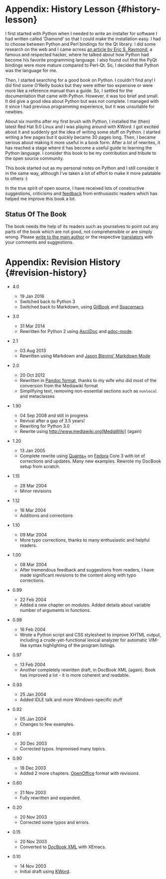 # Appendix: History Lesson {#history-lesson}

I first started with Python when I needed to write an installer for software I had written called 'Diamond' so that I could make the installation easy. I had to choose between Python and Perl bindings for the Qt library. I did some research on the web and I came across [an article by Eric S. Raymond](http://www.python.org/about/success/esr/), a famous and respected hacker, where he talked about how Python had become his favorite programming language. I also found out that the PyQt bindings were more mature compared to Perl-Qt. So, I decided that Python was the language for me.

Then, I started searching for a good book on Python. I couldn't find any!  I did find some O'Reilly books but they were either too expensive or were more like a reference manual than a guide. So, I settled for the documentation that came with Python. However, it was too brief and small. It did give a good idea about Python but was not complete. I managed with it since I had previous programming experience, but it was unsuitable for newbies.

About six months after my first brush with Python, I installed the (then) latest Red Hat 9.0 Linux and I was playing around with KWord. I got excited about it and suddenly got the idea of writing some stuff on Python. I started writing a few pages but it quickly became 30 pages long. Then, I became serious about making it more useful in a book form. After a _lot_ of rewrites, it has reached a stage where it has become a useful guide to learning the Python language.  I consider this book to be my contribution and tribute to the open source community.

This book started out as my personal notes on Python and I still consider it in the same way, although I've taken a lot of effort to make it more palatable to others :)

In the true spirit of open source, I have received lots of constructive suggestions, criticisms and [feedback](./README.md#who-reads-bop) from enthusiastic readers which has helped me improve this book a lot.

## Status Of The Book

The book needs the help of its readers such as yourselves to point out any parts of the book which are not good, not comprehensible or are simply wrong. Please [write to the main author](http://www.swaroopch.com/contact/) or the respective [translators](./translations.md#translations) with your comments and suggestions.

# Appendix: Revision History {#revision-history}

- 4.0
    - 19 Jan 2016
    - Switched back to Python 3
    - Switched back to Markdown, using [GitBook](https://www.gitbook.com) and [Spacemacs](http://spacemacs.org)

- 3.0
    - 31 Mar 2014
    - Rewritten for Python 2 using [AsciiDoc](http://asciidoctor.org/docs/what-is-asciidoc/) and [adoc-mode](https://github.com/sensorflo/adoc-mode/wiki).

- 2.1
    - 03 Aug 2013
    - Rewritten using Markdown and [Jason Blevins' Markdown Mode](http://jblevins.org/projects/markdown-mode/)

- 2.0
    - 20 Oct 2012
    - Rewritten in [Pandoc format](http://johnmacfarlane.net/pandoc/README.html), thanks to my wife who did most of the conversion from the Mediawiki format
    - Simplifying text, removing non-essential sections such as `nonlocal` and metaclasses

- 1.90
    - 04 Sep 2008 and still in progress
    - Revival after a gap of 3.5 years!
    - Rewriting for Python 3.0
    - Rewrite using http://www.mediawiki.org[MediaWiki] (again)

- 1.20
    - 13 Jan 2005
    - Complete rewrite using [Quanta+](https://en.wikipedia.org/wiki/Quanta_Plus) on [Fedora](http://fedoraproject.org/) Core 3 with lot of corrections and updates. Many new examples. Rewrote my DocBook setup from scratch.

- 1.15
    - 28 Mar 2004
    - Minor revisions

- 1.12
    - 16 Mar 2004
    - Additions and corrections

- 1.10
    - 09 Mar 2004
    - More typo corrections, thanks to many enthusiastic and helpful readers.

- 1.00
    - 08 Mar 2004
    - After tremendous feedback and suggestions from readers, I have made significant revisions to the content along with typo corrections.

- 0.99
    - 22 Feb 2004
    - Added a new chapter on modules. Added details about variable number of arguments in functions.

- 0.98
    - 16 Feb 2004
    - Wrote a Python script and CSS stylesheet to improve XHTML output, including a crude-yet-functional lexical analyzer for automatic VIM-like syntax highlighting of the program listings.

- 0.97
    - 13 Feb 2004
    - Another completely rewritten draft, in DocBook XML (again). Book has improved a lot - it is more coherent and readable.

- 0.93
    - 25 Jan 2004
    - Added IDLE talk and more Windows-specific stuff

- 0.92
    - 05 Jan 2004
    - Changes to few examples.

- 0.91
    - 30 Dec 2003
    - Corrected typos. Improvised many topics.

- 0.90
    - 18 Dec 2003
    - Added 2 more chapters. [OpenOffice](https://en.wikipedia.org/wiki/OpenOffice) format with revisions.

- 0.60
    - 21 Nov 2003
    - Fully rewritten and expanded.

- 0.20
    - 20 Nov 2003
    - Corrected some typos and errors.

- 0.15
    - 20 Nov 2003
    - Converted to [DocBook XML](https://en.wikipedia.org/wiki/DocBook) with XEmacs.

- 0.10
    - 14 Nov 2003
    - Initial draft using [KWord](https://en.wikipedia.org/wiki/Kword).
